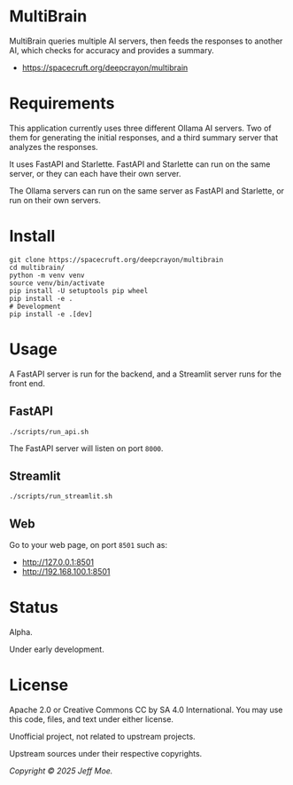 # MultiBrain
MultiBrain queries multiple AI servers, then feeds the responses to another
AI, which checks for accuracy and provides a summary.

* https://spacecruft.org/deepcrayon/multibrain

# Requirements
This application currently uses three different Ollama AI servers.
Two of them for generating the initial responses, and a third
summary server that analyzes the responses.

It uses FastAPI and Starlette. FastAPI and Starlette can run on the
same server, or they can each have their own server.

The Ollama servers can run on the same server as FastAPI and Starlette,
or run on their own servers.

# Install
```
git clone https://spacecruft.org/deepcrayon/multibrain
cd multibrain/
python -m venv venv
source venv/bin/activate
pip install -U setuptools pip wheel
pip install -e .
# Development
pip install -e .[dev]
```

# Usage
A FastAPI server is run for the backend,
and a Streamlit server runs for the front end.

## FastAPI
```
./scripts/run_api.sh
```

The FastAPI server will listen on port `8000`.

## Streamlit
```
./scripts/run_streamlit.sh
```

## Web
Go to your web page, on port `8501` such as:

* http://127.0.0.1:8501
* http://192.168.100.1:8501

# Status
Alpha.

Under early development.

# License
Apache 2.0 or Creative Commons CC by SA 4.0 International.
You may use this code, files, and text under either license.

Unofficial project, not related to upstream projects.

Upstream sources under their respective copyrights.

*Copyright &copy; 2025 Jeff Moe.*
